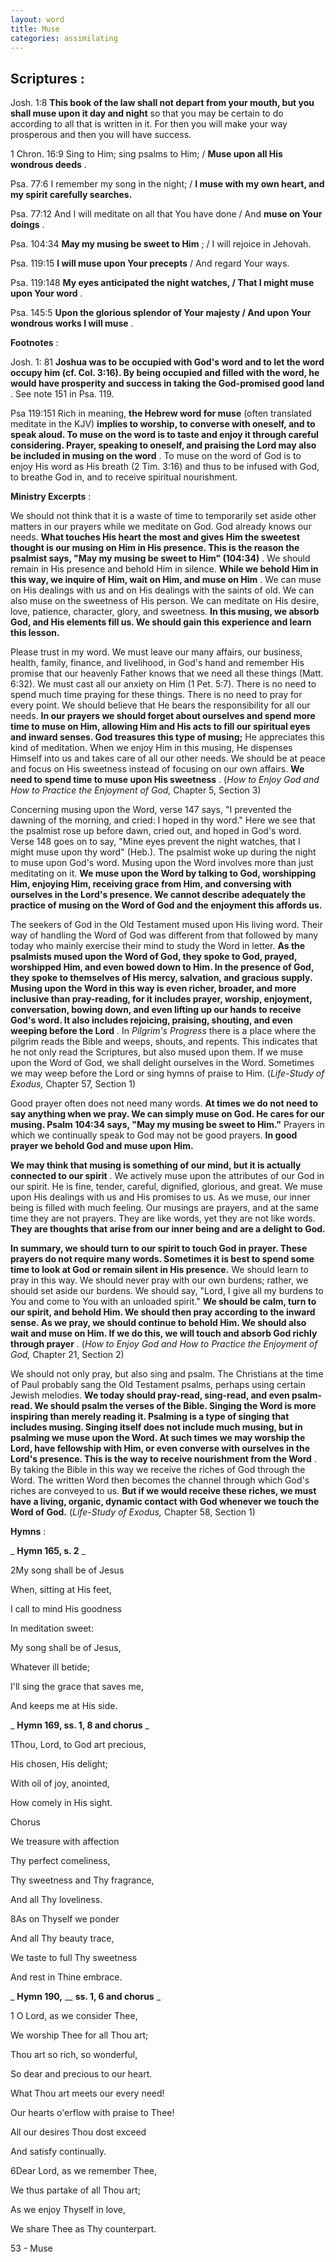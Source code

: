 ```yaml
---
layout: word
title: Muse
categories: assimilating
---
```


## Scriptures :

Josh. 1:8 **This book of the law shall not depart from your mouth, but you shall muse upon it day and night** so that you may be certain to do according to all that is written in it. For then you will make your way prosperous and then you will have success.

1 Chron. 16:9 Sing to Him; sing psalms to Him; / **Muse upon all His wondrous deeds** .

Psa. 77:6 I remember my song in the night; / **I muse with my own heart, and my spirit carefully searches.**

Psa. 77:12 And I will meditate on all that You have done / And **muse on Your doings** .

Psa. 104:34 **May my musing be sweet to Him** ; / I will rejoice in Jehovah.

Psa. 119:15 **I will muse upon Your precepts** / And regard Your ways.

Psa. 119:148 **My eyes anticipated the night watches, / That I might muse upon Your word** .

Psa. 145:5 **Upon the glorious splendor of Your majesty / And upon Your wondrous works I will muse** .

**Footnotes** :

Josh. 1: 81 **Joshua was to be occupied with God's word and to let the word occupy him (cf. Col. 3:16). By being occupied and filled with the word, he would have prosperity and success in taking the God-promised good land** . See note 151 in Psa. 119.

Psa 119:151 Rich in meaning, **the Hebrew word for muse** (often translated meditate in the KJV) **implies to worship, to converse with oneself, and to speak aloud. To muse on the word is to taste and enjoy it through careful considering. Prayer, speaking to oneself, and praising the Lord may also be included in musing on the word** . To muse on the word of God is to enjoy His word as His breath (2 Tim. 3:16) and thus to be infused with God, to breathe God in, and to receive spiritual nourishment.

**Ministry Excerpts** :

We should not think that it is a waste of time to temporarily set aside other matters in our prayers while we meditate on God. God already knows our needs. **What touches His heart the most and gives Him the sweetest thought is our musing on Him in His presence. This is the reason the psalmist says, "May my musing be sweet to Him" (104:34)** . We should remain in His presence and behold Him in silence. **While we behold Him in this way, we inquire of Him, wait on Him, and muse on Him** . We can muse on His dealings with us and on His dealings with the saints of old. We can also muse on the sweetness of His person. We can meditate on His desire, love, patience, character, glory, and sweetness. **In this musing, we absorb God, and His elements fill us. We should gain this experience and learn this lesson.**

Please trust in my word. We must leave our many affairs, our business, health, family, finance, and livelihood, in God's hand and remember His promise that our heavenly Father knows that we need all these things (Matt. 6:32). We must cast all our anxiety on Him (1 Pet. 5:7). There is no need to spend much time praying for these things. There is no need to pray for every point. We should believe that He bears the responsibility for all our needs. **In our prayers we should forget about ourselves and spend more time to muse on Him, allowing Him and His acts to fill our spiritual eyes and inward senses. God treasures this type of musing;** He appreciates this kind of meditation. When we enjoy Him in this musing, He dispenses Himself into us and takes care of all our other needs. We should be at peace and focus on His sweetness instead of focusing on our own affairs. **We need to spend time to muse upon His sweetness** . (_How to Enjoy God and How to Practice the Enjoyment of God,_ Chapter 5, Section 3)

Concerning musing upon the Word, verse 147 says, "I prevented the dawning of the morning, and cried: I hoped in thy word." Here we see that the psalmist rose up before dawn, cried out, and hoped in God's word. Verse 148 goes on to say, "Mine eyes prevent the night watches, that I might muse upon thy word" (Heb.). The psalmist woke up during the night to muse upon God's word. Musing upon the Word involves more than just meditating on it. **We muse upon the Word by talking to God, worshipping Him, enjoying Him, receiving grace from Him, and conversing with ourselves in the Lord's presence. We cannot describe adequately the practice of musing on the Word of God and the enjoyment this affords us.**

The seekers of God in the Old Testament mused upon His living word. Their way of handling the Word of God was different from that followed by many today who mainly exercise their mind to study the Word in letter. **As the psalmists mused upon the Word of God, they spoke to God, prayed, worshipped Him, and even bowed down to Him. In the presence of God, they spoke to themselves of His mercy, salvation, and gracious supply. Musing upon the Word in this way is even richer, broader, and more inclusive than pray-reading, for it includes prayer, worship, enjoyment, conversation, bowing down, and even lifting up our hands to receive God's word. It also includes rejoicing, praising, shouting, and even weeping before the Lord** . In _Pilgrim's Progress_ there is a place where the pilgrim reads the Bible and weeps, shouts, and repents. This indicates that he not only read the Scriptures, but also mused upon them. If we muse upon the Word of God, we shall delight ourselves in the Word. Sometimes we may weep before the Lord or sing hymns of praise to Him. (_Life-Study of Exodus,_ Chapter 57, Section 1)

Good prayer often does not need many words. **At times we do not need to say anything when we pray. We can simply muse on God. He cares for our musing. Psalm 104:34 says, "May my musing be sweet to Him."** Prayers in which we continually speak to God may not be good prayers. **In good prayer we behold God and muse upon Him.**

**We may think that musing is something of our mind, but it is actually connected to our spirit** . We actively muse upon the attributes of our God in our spirit. He is fine, tender, careful, dignified, glorious, and great. We muse upon His dealings with us and His promises to us. As we muse, our inner being is filled with much feeling. Our musings are prayers, and at the same time they are not prayers. They are like words, yet they are not like words. **They are thoughts that arise from our inner being and are a delight to God.**

**In summary, we should turn to our spirit to touch God in prayer. These prayers do not require many words. Sometimes it is best to spend some time to look at God or remain silent in His presence.** We should learn to pray in this way. We should never pray with our own burdens; rather, we should set aside our burdens. We should say, "Lord, I give all my burdens to You and come to You with an unloaded spirit." **We should be calm, turn to our spirit, and behold Him. We should then pray according to the inward sense. As we pray, we should continue to behold Him. We should also wait and muse on Him. If we do this, we will touch and absorb God richly through prayer** . (_How to Enjoy God and How to Practice the Enjoyment of God,_ Chapter 21, Section 2)

We should not only pray, but also sing and psalm. The Christians at the time of Paul probably sang the Old Testament psalms, perhaps using certain Jewish melodies. **We today should pray-read, sing-read, and even psalm-read. We should psalm the verses of the Bible. Singing the Word is more inspiring than merely reading it. Psalming is a type of singing that includes musing. Singing itself does not include much musing, but in psalming we muse upon the Word. At such times we may worship the Lord, have fellowship with Him, or even converse with ourselves in the Lord's presence. This is the way to receive nourishment from the Word** . By taking the Bible in this way we receive the riches of God through the Word. The written Word then becomes the channel through which God's riches are conveyed to us. **But if we would receive these riches, we must have a living, organic, dynamic contact with God whenever we touch the Word of God.** (_Life-Study of Exodus,_ Chapter 58, Section 1)

**Hymns** :

_ **Hymn 165, s. 2** _

2My song shall be of Jesus

When, sitting at His feet,

I call to mind His goodness

In meditation sweet:

My song shall be of Jesus,

Whatever ill betide;

I'll sing the grace that saves me,

And keeps me at His side.

_ **Hymn 169, ss. 1, 8 and chorus** _

1Thou, Lord, to God art precious,

His chosen, His delight;

With oil of joy, anointed,

How comely in His sight.

Chorus

We treasure with affection

Thy perfect comeliness,

Thy sweetness and Thy fragrance,

And all Thy loveliness.

8As on Thyself we ponder

And all Thy beauty trace,

We taste to full Thy sweetness

And rest in Thine embrace.

_ **Hymn 190,** __ **ss. 1, 6 and chorus** _

1 O Lord, as we consider Thee,

We worship Thee for all Thou art;

Thou art so rich, so wonderful,

So dear and precious to our heart.

What Thou art meets our every need!

Our hearts o'erflow with praise to Thee!

All our desires Thou dost exceed

And satisfy continually.

6Dear Lord, as we remember Thee,

We thus partake of all Thou art;

As we enjoy Thyself in love,

We share Thee as Thy counterpart.

53 - Muse
